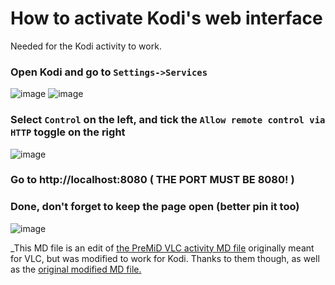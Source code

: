 # How to activate Kodi's web interface

Needed for the Kodi activity to work.

### Open Kodi and go to `Settings->Services`

![image](https://alexx.is-inside.me/I01tEV6Y.png) ![image](https://alexx.is-inside.me/zYlo288t.png)

### Select `Control` on the left, and tick the `Allow remote control via HTTP` toggle on the right

![image](https://alexx.is-inside.me/QNjDVlC8.png)

### Go to http://localhost:8080 **( THE PORT MUST BE 8080! )**

### Done, don't forget to keep the page open (better pin it too)

![image](https://alexx.is-inside.me/7LhEQyTR.png)

\_This MD file is an edit of [the PreMiD VLC activity MD file](https://github.com/PreMiD/Activities/blob/master/websites/V/VLC/readme.md) originally meant for VLC, but was modified to work for Kodi. Thanks to them though, as well as the [original modified MD file.](https://github.com/azrafe7/vlc4youtube/blob/master/instructions/how-to-enable-vlc-web-interface.md)
